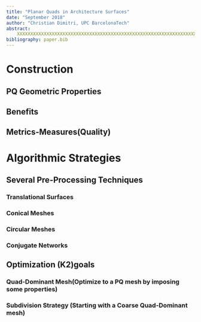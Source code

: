 ```yaml
---
title: "Planar Quads in Architecture Surfaces"
date: "September 2018"
author: "Christian Dimitri, UPC BarcelonaTech"
abstract:
    XXXXXXXXXXXXXXXXXXXXXXXXXXXXXXXXXXXXXXXXXXXXXXXXXXXXXXXXXXXXXXXXXXXXXXXXXXXXXXXXXXXXXXXXXXXXXXXXXXXXXXXXXXXXXXXXXXXXXXXXXXXXXXXXXXXXXXXXXXXXXXXXXXXX
bibliography: paper.bib
---
```


# Construction
## PQ Geometric Properties
## Benefits
## Metrics-Measures(Quality)

# Algorithmic Strategies
## Several Pre-Processing Techniques
### Translational Surfaces
### Conical Meshes
### Circular Meshes
### Conjugate Networks

## Optimization (K2)goals
### Quad-Dominant Mesh(Optimize to a PQ mesh by imposing some properties)
### Subdivision Strategy (Starting with a Coarse Quad-Dominant mesh)
